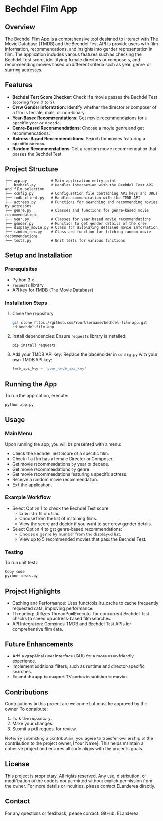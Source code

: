 # Bechdel Film App

## Overview
The Bechdel Film App is a comprehensive tool designed to interact with The Movie Database (TMDB) and the Bechdel Test API to provide users with film information, recommendations, and insights into gender representation in film. The application includes various features such as checking the Bechdel Test score, identifying female directors or composers, and recommending movies based on different criteria such as year, genre, or starring actresses.

## Features
- **Bechdel Test Score Checker**: Check if a movie passes the Bechdel Test (scoring from 0 to 3).
- **Crew Gender Information**: Identify whether the director or composer of a film is female, male, or non-binary.
- **Year-Based Recommendations**: Get movie recommendations for a specific year or decade.
- **Genre-Based Recommendations**: Choose a movie genre and get recommendations.
- **Actress-Based Recommendations**: Search for movies featuring a specific actress.
- **Random Recommendations**: Get a random movie recommendation that passes the Bechdel Test.

## Project Structure
```tree
├── app.py           # Main application entry point
├── bechdel.py       # Handles interaction with the Bechdel Test API and film selection
├── config.py        # Configuration file containing API keys and URLs
├── tmdb_client.py   # Handles communication with the TMDB API
├── actress.py       # Functions for searching and recommending movies by actresses
├── genre.py         # Classes and functions for genre-based movie recommendations
├── year.py          # Classes for year-based movie recommendations
├── gender.py        # Function to get gender details of the crew
├── display_movie.py # Class for displaying detailed movie information
├── random_rec.py    # Class and function for fetching random movie recommendations
└── tests.py         # Unit tests for various functions
```

## Setup and Installation

### Prerequisites
- Python 3.x
- `requests` library
- API key for TMDB (The Movie Database)

### Installation Steps
1. Clone the repository:
    ```bash
    git clone https://github.com/YourUsername/bechdel-film-app.git
    cd bechdel-film-app
    ```

2. Install dependencies: Ensure `requests` library is installed:
    ```bash
    pip install requests
    ```

3. Add your TMDB API Key: Replace the placeholder in `config.py` with your own TMDB API key:
    ```python
    tmdb_api_key = 'your_tmdb_api_key'
    ```

## Running the App
To run the application, execute:
```bash
python app.py
```

## Usage
### Main Menu
Upon running the app, you will be presented with a menu:

- Check the Bechdel Test Score of a specific film.
- Check if a film has a female Director or Composer.
- Get movie recommendations by year or decade.
- Get movie recommendations by genre.
- Get movie recommendations featuring a specific actress.
- Receive a random movie recommendation.
- Exit the application.

### Example Workflow
- Select Option 1 to check the Bechdel Test score:
  - Enter the film's title.
  - Choose from the list of matching films.
  - View the score and decide if you want to see crew gender details.
- Select Option 4 to get genre-based recommendations:
  - Choose a genre by number from the displayed list.
  - View up to 5 recommended movies that pass the Bechdel Test.

### Testing
To run unit tests:

```bash
Copy code
python tests.py
```

## Project Highlights
- Caching and Performance: Uses functools.lru_cache to cache frequently requested data, improving performance.
- Threading: Utilizes ThreadPoolExecutor for concurrent Bechdel Test checks to speed up actress-based film searches.
- API Integration: Combines TMDB and Bechdel Test APIs for comprehensive film data.

## Future Enhancements
- Add a graphical user interface (GUI) for a more user-friendly experience.
- Implement additional filters, such as runtime and director-specific searches.
- Extend the app to support TV series in addition to movies.

## Contributions
Contributions to this project are welcome but must be approved by the owner. To contribute:
1. Fork the repository.
2. Make your changes.
3. Submit a pull request for review.

Note: By submitting a contribution, you agree to transfer ownership of the contribution to the project owner, [Your Name]. This helps maintain a cohesive project and ensures all code aligns with the project’s goals.

## License
This project is proprietary. All rights reserved. Any use, distribution, or modification of the code is not permitted without explicit permission from the owner. For more details or inquiries, please contact ELanderea directly.

## Contact
For any questions or feedback, please contact:
GitHub: ELanderea

